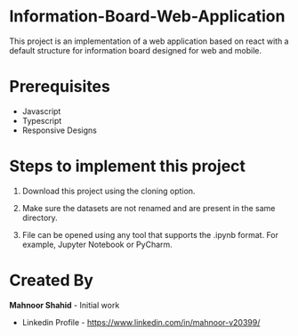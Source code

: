 # Information-Board-Web-Application

This project is an implementation of a web application based on react with a default structure for information board designed for web and mobile.

# Prerequisites
 - Javascript
 - Typescript
 - Responsive Designs
  
# Steps to implement this project
1) Download this project using the cloning option.

2) Make sure the datasets are not renamed and are present in the same directory.

3) File can be opened using any tool that supports the .ipynb format. For example, Jupyter Notebook or PyCharm.

 
 # Created By
 **Mahnoor Shahid** - Initial work
 - Linkedin Profile - https://www.linkedin.com/in/mahnoor-v20399/

